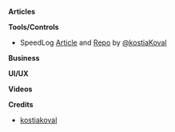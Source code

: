 **Articles**

**Tools/Controls**

* SpeedLog [Article](https://medium.com/@kostiakoval/swift-log-devil-or-why-println-is-dangerous-46390453353d) and [Repo](https://github.com/kostiakoval/SpeedLog) by [@kostiaKoval](https://twitter.com/kostiaKoval)

**Business**


**UI/UX**


**Videos**

**Credits**

* [kostiakoval](https://github.com/kostiakoval)
